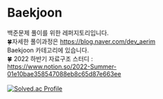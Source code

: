 # Baekjoon
백준문제 풀이를 위한 레퍼지토리입니다. <br>
🍀자세한 풀이과정은 
https://blog.naver.com/dev_aerim <br>
Baekjoon 카테고리에 있습니다. <br>
🍀 2022 하반기 자료구조 스터디 : <br>
https://www.notion.so/2022-Summer-01e10bae358547088eb8c65d87e663ee
<br>
<br>
[![Solved.ac Profile](http://mazassumnida.wtf/api/generate_badge?boj=dofla5518)](https://solved.ac/dofla5518)
